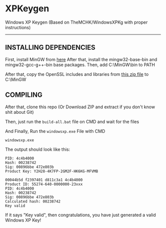 # XPKeygen
Windows XP Keygen (Based on TheMCHK/WindowsXPKg with proper instructions)

---
## INSTALLING DEPENDENCIES
First, install MinGW from [here](https://osdn.net/projects/mingw/downloads/68260/mingw-get-setup.exe/)
After that, install the mingw32-base-bin and mingw32-gcc-g++-bin base packages.
Then, add C:\MinGW\bin to PATH

After that, copy the OpenSSL includes and libraries from [this zip file](https://master.dl.sourceforge.net/project/gnuwin32/openssl/0.9.8h/openssl-0.9.8h-lib.zip?viasf=1) to C:\MinGW

## COMPILING

After that, clone this repo (Or Download ZIP and extract if you don't know shit about Git)

Then, just run the ``build-all.bat`` file on CMD and wait for the files


And Finally, Run the ``windowsxp.exe`` File with CMD

```
windowsxp.exe
```

The output should look like this:

```
PID: 4c4b4000
Hash: 00238742
Sig: 00896bbe 472e803b
Product Key: Y2H28-4K7FP-2GM2F-HK6KG-MFVMB

00044b5d f2397401 d811c3a1 4c4b4000
Product ID: 55274-640-0000000-23xxx
PID: 4c4b4000
Hash: 00238742
Sig: 00896bbe 472e803b
Calculated hash: 00238742
Key valid
```

If it says "Key valid", then congratulations, you have just generated a valid Windows XP Key!
